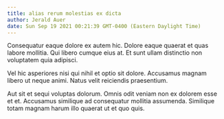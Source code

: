 ```yaml
---
title: alias rerum molestias ex dicta
author: Jerald Auer
date: Sun Sep 19 2021 00:21:39 GMT-0400 (Eastern Daylight Time)
---
```

Consequatur eaque dolore ex autem hic. Dolore eaque quaerat et quas labore mollitia. Qui libero cumque eius at. Et sunt ullam distinctio non voluptatem quia adipisci.

 Vel hic asperiores nisi qui nihil et optio sit dolore. Accusamus magnam libero ut neque animi. Natus velit reiciendis praesentium.

 Aut sit et sequi voluptas dolorum. Omnis odit veniam non ex dolorem esse et et. Accusamus similique ad consequatur mollitia assumenda. Similique totam magnam harum illo quaerat ut et quo quis.